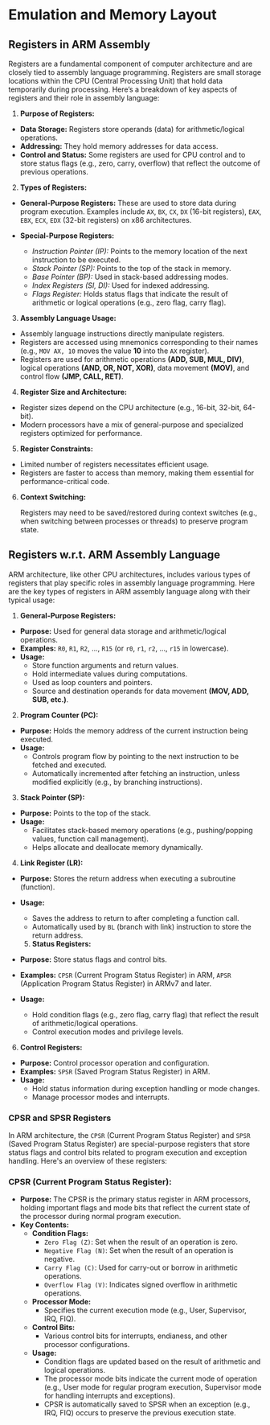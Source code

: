 # Emulation and Memory Layout

## Registers in ARM Assembly

Registers are a fundamental component of computer architecture and are closely tied to assembly language programming. Registers are small storage locations within the CPU (Central Processing Unit) that hold data temporarily during processing. Here’s a breakdown of key aspects of registers and their role in assembly language:

1. **Purpose of Registers:**

- **Data Storage:** Registers store operands (data) for arithmetic/logical operations.
- **Addressing:** They hold memory addresses for data access.
- **Control and Status:** Some registers are used for CPU control and to store status flags (e.g., zero, carry, overflow) that reflect the outcome of previous operations.

2. **Types of Registers:**

- **General-Purpose Registers:** These are used to store data during program execution. Examples include `AX`, `BX`, `CX`, `DX` (16-bit registers), `EAX`, `EBX`, `ECX`, `EDX` (32-bit registers) on x86 architectures.

- **Special-Purpose Registers:**
  - _Instruction Pointer (IP):_ Points to the memory location of the next instruction to be executed.
  - _Stack Pointer (SP):_ Points to the top of the stack in memory.
  - _Base Pointer (BP):_ Used in stack-based addressing modes.
  - _Index Registers (SI, DI):_ Used for indexed addressing.
  - _Flags Register:_ Holds status flags that indicate the result of arithmetic or logical operations (e.g., zero flag, carry flag).

3. **Assembly Language Usage:**

- Assembly language instructions directly manipulate registers.
- Registers are accessed using mnemonics corresponding to their names (e.g., `MOV AX, 10` moves the value **10** into the `AX` register).
- Registers are used for arithmetic operations **(ADD, SUB, MUL, DIV)**, logical operations **(AND, OR, NOT, XOR)**, data movement **(MOV)**, and control flow **(JMP, CALL, RET)**.

4. **Register Size and Architecture:**

- Register sizes depend on the CPU architecture (e.g., 16-bit, 32-bit, 64-bit).
- Modern processors have a mix of general-purpose and specialized registers optimized for performance.

5. **Register Constraints:**

- Limited number of registers necessitates efficient usage.
- Registers are faster to access than memory, making them essential for performance-critical code.

6. **Context Switching:**

   Registers may need to be saved/restored during context switches (e.g., when switching between processes or threads) to preserve program state.

## Registers w.r.t. ARM Assembly Language

ARM architecture, like other CPU architectures, includes various types of registers that play specific roles in assembly language programming. Here are the key types of registers in ARM assembly language along with their typical usage:

1. **General-Purpose Registers:**

- **Purpose:** Used for general data storage and arithmetic/logical operations.
- **Examples:** `R0`, `R1`, `R2`, ..., `R15` (or `r0`, `r1`, `r2`, ..., `r15` in lowercase).
- **Usage:**
  - Store function arguments and return values.
  - Hold intermediate values during computations.
  - Used as loop counters and pointers.
  - Source and destination operands for data movement **(MOV, ADD, SUB, etc.)**.

2. **Program Counter (PC):**

- **Purpose:** Holds the memory address of the current instruction being executed.
- **Usage:**
  - Controls program flow by pointing to the next instruction to be fetched and executed.
  - Automatically incremented after fetching an instruction, unless modified explicitly (e.g., by branching instructions).

3. **Stack Pointer (SP):**

- **Purpose:** Points to the top of the stack.
- **Usage:**
  - Facilitates stack-based memory operations (e.g., pushing/popping values, function call management).
  - Helps allocate and deallocate memory dynamically.

4. **Link Register (LR):**

- **Purpose:** Stores the return address when executing a subroutine (function).
- **Usage:**

  - Saves the address to return to after completing a function call.
  - Automatically used by `BL` (branch with link) instruction to store the return address.

  5. **Status Registers:**

- **Purpose:** Store status flags and control bits.
- **Examples:** `CPSR` (Current Program Status Register) in ARM, `APSR` (Application Program Status Register) in ARMv7 and later.
- **Usage:**
  - Hold condition flags (e.g., zero flag, carry flag) that reflect the result of arithmetic/logical operations.
  - Control execution modes and privilege levels.

6. **Control Registers:**

- **Purpose:** Control processor operation and configuration.
- **Examples:** `SPSR` (Saved Program Status Register) in ARM.
- **Usage:**
  - Hold status information during exception handling or mode changes.
  - Manage processor modes and interrupts.

### CPSR and SPSR Registers

In ARM architecture, the `CPSR` (Current Program Status Register) and `SPSR` (Saved Program Status Register) are special-purpose registers that store status flags and control bits related to program execution and exception handling. Here's an overview of these registers:

### CPSR (Current Program Status Register):

- **Purpose:** The CPSR is the primary status register in ARM processors, holding important flags and mode bits that reflect the current state of the processor during normal program execution.
- **Key Contents:**
  - **Condition Flags:**
    - `Zero Flag (Z)`: Set when the result of an operation is zero.
    - `Negative Flag (N)`: Set when the result of an operation is negative.
    - `Carry Flag (C)`: Used for carry-out or borrow in arithmetic operations.
    - `Overflow Flag (V)`: Indicates signed overflow in arithmetic operations.
  - **Processor Mode:**<br>
    - Specifies the current execution mode (e.g., User, Supervisor, IRQ, FIQ).
  - **Control Bits:**
    - Various control bits for interrupts, endianess, and other processor configurations.
  - **Usage:**
    - Condition flags are updated based on the result of arithmetic and logical operations.
    - The processor mode bits indicate the current mode of operation (e.g., User mode for regular program execution, Supervisor mode for handling interrupts and exceptions).
    - CPSR is automatically saved to SPSR when an exception (e.g., IRQ, FIQ) occurs to preserve the previous execution state.
